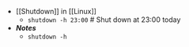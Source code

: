 - [[Shutdown]] in [[Linux]]
	- `shutdown -h 23:00` # Shut down at 23:00 today
- ***Notes***
	- `shutdown -h`